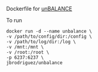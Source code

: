 Dockerfile for [unBALANCE](https://github.com/jbrodriguez/unbalance)

To run

```shell
docker run -d --name unbalance \
-v /path/to/config/dir:/config \
-v /path/to/log/dir:/log \
-v /mnt:/mnt \
-v /root:/root \
-p 6237:6237 \
jbrodriguez/unbalance
```